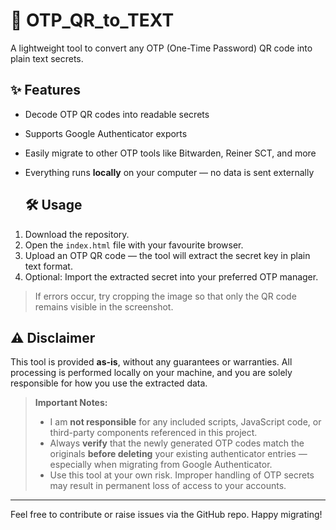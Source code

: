 # 🔐 OTP_QR_to_TEXT

A lightweight tool to convert any OTP (One-Time Password) QR code into plain text secrets.

## ✨ Features

- Decode OTP QR codes into readable secrets
- Supports Google Authenticator exports
- Easily migrate to other OTP tools like Bitwarden, Reiner SCT, and more
- Everything runs **locally** on your computer — no data is sent externally

  ## 🛠️ Usage

1. Download the repository.
2. Open the `index.html` file with your favourite browser.
3. Upload an OTP QR code — the tool will extract the secret key in plain text format.
4. Optional: Import the extracted secret into your preferred OTP manager.

> If errors occur, try cropping the image so that only the QR code remains visible in the screenshot.

## ⚠️ Disclaimer

This tool is provided **as-is**, without any guarantees or warranties. All processing is performed locally on your machine, and you are solely responsible for how you use the extracted data.

> **Important Notes:**
> - I am **not responsible** for any included scripts, JavaScript code, or third-party components referenced in this project.
> - Always **verify** that the newly generated OTP codes match the originals **before deleting** your existing authenticator entries — especially when migrating from Google Authenticator.
> - Use this tool at your own risk. Improper handling of OTP secrets may result in permanent loss of access to your accounts.



---

Feel free to contribute or raise issues via the GitHub repo. Happy migrating!
